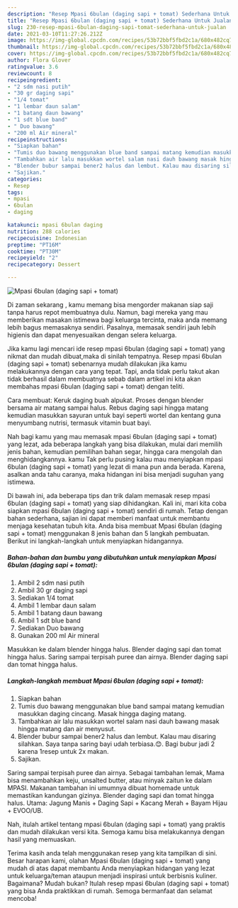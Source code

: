 ```yaml
---
description: "Resep Mpasi 6bulan (daging sapi + tomat) Sederhana Untuk Jualan"
title: "Resep Mpasi 6bulan (daging sapi + tomat) Sederhana Untuk Jualan"
slug: 230-resep-mpasi-6bulan-daging-sapi-tomat-sederhana-untuk-jualan
date: 2021-03-10T11:27:26.212Z
image: https://img-global.cpcdn.com/recipes/53b72bbf5fbd2c1a/680x482cq70/mpasi-6bulan-daging-sapi-tomat-foto-resep-utama.jpg
thumbnail: https://img-global.cpcdn.com/recipes/53b72bbf5fbd2c1a/680x482cq70/mpasi-6bulan-daging-sapi-tomat-foto-resep-utama.jpg
cover: https://img-global.cpcdn.com/recipes/53b72bbf5fbd2c1a/680x482cq70/mpasi-6bulan-daging-sapi-tomat-foto-resep-utama.jpg
author: Flora Glover
ratingvalue: 3.6
reviewcount: 8
recipeingredient:
- "2 sdm nasi putih"
- "30 gr daging sapi"
- "1/4 tomat"
- "1 lembar daun salam"
- "1 batang daun bawang"
- "1 sdt blue band"
- " Duo bawang"
- "200 ml Air mineral"
recipeinstructions:
- "Siapkan bahan"
- "Tumis duo bawang menggunakan blue band sampai matang kemudian masukkan daging cincang. Masak hingga daging matang."
- "Tambahkan air lalu masukkan wortel salam nasi dauh bawang masak hingga matang dan air menyusut."
- "Blender bubur sampai bener2 halus dan lembut. Kalau mau disaring silahkan. Saya tanpa saring bayi udah terbiasa.😊. Bagi bubur jadi 2 karena 1resep untuk 2x makan."
- "Sajikan."
categories:
- Resep
tags:
- mpasi
- 6bulan
- daging

katakunci: mpasi 6bulan daging 
nutrition: 288 calories
recipecuisine: Indonesian
preptime: "PT16M"
cooktime: "PT30M"
recipeyield: "2"
recipecategory: Dessert

---
```



![Mpasi 6bulan (daging sapi + tomat)](https://img-global.cpcdn.com/recipes/53b72bbf5fbd2c1a/680x482cq70/mpasi-6bulan-daging-sapi-tomat-foto-resep-utama.jpg)

Di zaman  sekarang , kamu memang bisa mengorder makanan siap saji tanpa harus repot membuatnya dulu. Namun, bagi mereka yang mau memberikan masakan istimewa bagi keluarga tercinta, maka anda memang lebih bagus memasaknya sendiri. Pasalnya, memasak sendiri jauh lebih higienis dan dapat menyesuaikan dengan selera keluarga.

Jika kamu lagi mencari ide resep mpasi 6bulan (daging sapi + tomat) yang nikmat dan mudah dibuat,maka di sinilah tempatnya. Resep mpasi 6bulan (daging sapi + tomat)  sebenarnya mudah dilakukan jika kamu melakukannya dengan cara yang tepat. Tapi, anda tidak perlu takut akan tidak berhasil dalam membuatnya 
sebab dalam artikel ini kita akan membahas mpasi 6bulan (daging sapi + tomat) dengan teliti.  

Cara membuat: Keruk daging buah alpukat. Proses dengan blender bersama air matang sampai halus. Rebus daging sapi hingga matang kemudian masukkan sayuran untuk bayi seperti wortel dan kentang guna menyumbang nutrisi, termasuk vitamin buat bayi.

Nah bagi kamu yang mau memasak mpasi 6bulan (daging sapi + tomat) yang lezat, ada beberapa langkah yang bisa dilakukan, mulai dari memilih jenis bahan, kemudian pemilihan bahan segar, hingga cara mengolah dan menghidangkannya. kamu Tak perlu pusing kalau mau menyiapkan mpasi 6bulan (daging sapi + tomat) yang lezat di mana pun anda berada. Karena, asalkan anda  tahu caranya, maka hidangan ini bisa menjadi suguhan yang istimewa.

Di bawah ini, ada beberapa tips dan trik dalam memasak resep mpasi 6bulan (daging sapi + tomat) yang siap dihidangkan. Kali ini, mari kita coba siapkan mpasi 6bulan (daging sapi + tomat) sendiri di rumah. Tetap dengan bahan sederhana, sajian ini dapat memberi manfaat untuk membantu menjaga kesehatan tubuh kita. Anda bisa membuat Mpasi 6bulan (daging sapi + tomat) menggunakan 8 jenis bahan dan 5 langkah pembuatan. Berikut ini langkah-langkah untuk menyiapkan hidangannya.

<!--inarticleads1-->

##### Bahan-bahan dan bumbu yang dibutuhkan untuk menyiapkan Mpasi 6bulan (daging sapi + tomat):

1. Ambil 2 sdm nasi putih
1. Ambil 30 gr daging sapi
1. Sediakan 1/4 tomat
1. Ambil 1 lembar daun salam
1. Ambil 1 batang daun bawang
1. Ambil 1 sdt blue band
1. Sediakan  Duo bawang
1. Gunakan 200 ml Air mineral


Masukkan ke dalam blender hingga halus. Blender daging sapi dan tomat hingga halus. Saring sampai terpisah puree dan airnya. Blender daging sapi dan tomat hingga halus. 

<!--inarticleads2-->

##### Langkah-langkah membuat Mpasi 6bulan (daging sapi + tomat):

1. Siapkan bahan
1. Tumis duo bawang menggunakan blue band sampai matang kemudian masukkan daging cincang. Masak hingga daging matang.
1. Tambahkan air lalu masukkan wortel salam nasi dauh bawang masak hingga matang dan air menyusut.
1. Blender bubur sampai bener2 halus dan lembut. Kalau mau disaring silahkan. Saya tanpa saring bayi udah terbiasa.😊. Bagi bubur jadi 2 karena 1resep untuk 2x makan.
1. Sajikan.


Saring sampai terpisah puree dan airnya. Sebagai tambahan lemak, Mama bisa menambahkan keju, unsalted butter, atau minyak zaitun ke dalam MPASI. Makanan tambahan ini umumnya dibuat homemade untuk memastikan kandungan gizinya. Blender daging sapi dan tomat hingga halus. Utama: Jagung Manis + Daging Sapi + Kacang Merah + Bayam Hijau + EVOO/UB. 

Nah, itulah artikel tentang  mpasi 6bulan (daging sapi + tomat)  yang praktis dan mudah dilakukan versi kita. Semoga kamu bisa melakukannya dengan hasil yang memuaskan. 

Terima kasih anda telah menggunakan resep yang kita tampilkan di sini. Besar harapan kami, olahan  Mpasi 6bulan (daging sapi + tomat) yang mudah di atas dapat membantu Anda menyiapkan hidangan yang lezat untuk keluarga/teman ataupun menjadi inspirasi untuk berbisnis kuliner. Bagaimana? Mudah bukan? Itulah resep mpasi 6bulan (daging sapi + tomat) yang bisa Anda praktikkan di rumah. Semoga bermanfaat dan selamat mencoba!

